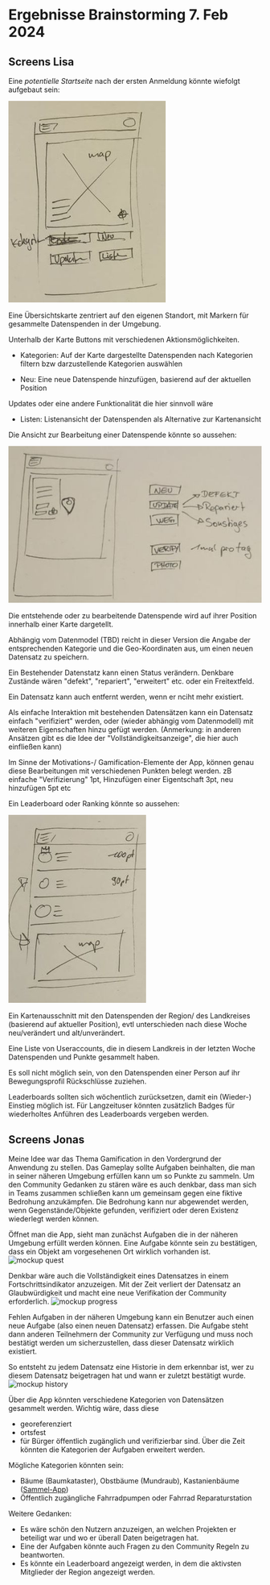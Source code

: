 # Ergebnisse Brainstorming 7. Feb 2024

## Screens Lisa

Eine *potentielle Startseite* nach der ersten Anmeldung könnte wiefolgt aufgebaut sein:

![mockup einer startseite](img/screen-index.jpg)

Eine Übersichtskarte zentriert auf den eigenen Standort, mit Markern für gesammelte Datenspenden in der Umgebung.

Unterhalb der Karte Buttons mit verschiedenen Aktionsmöglichkeiten.

- Kategorien: Auf der Karte dargestellte Datenspenden nach Kategorien filtern bzw darzustellende Kategorien auswählen

- Neu: Eine neue Datenspende hinzufügen, basierend auf der aktuellen Position

Updates oder eine andere Funktionalität die hier sinnvoll wäre

- Listen: Listenansicht der Datenspenden als Alternative zur Kartenansicht

Die Ansicht zur Bearbeitung einer Datenspende könnte so aussehen:

![mockup der datenspende-edit seite](img/screen-edit-marker.jpg)

Die entstehende oder zu bearbeitende Datenspende wird auf ihrer Position innerhalb einer Karte dargetellt.

Abhängig vom Datenmodel (TBD) reicht in dieser Version die Angabe der entsprechenden Kategorie und die Geo-Koordinaten aus, um einen neuen Datensatz zu speichern.

Ein Bestehender Datenstatz kann einen Status verändern. Denkbare Zustände wären "defekt", "repariert", "erweitert" etc. oder ein Freitextfeld.

Ein Datensatz kann auch entfernt werden, wenn er nciht mehr existiert.

Als einfache Interaktion mit bestehenden Datensätzen kann ein Datensatz einfach "verifiziert" werden, oder (wieder abhängig vom Datenmodell) mit weiteren Eigenschaften hinzu gefügt werden. (Anmerkung: in anderen Ansätzen gibt es die Idee der "Vollständigkeitsanzeige", die hier auch einfließen kann)

Im Sinne der Motivations-/ Gamification-Elemente der App, können genau diese Bearbeitungen mit verschiedenen Punkten belegt werden. zB einfache "Verifizierung" 1pt, Hinzufügen einer Eigentschaft 3pt, neu hinzufügen 5pt etc

Ein Leaderboard oder Ranking könnte so aussehen:

![screen leaderboard](img/screen-leaderboard.jpg)

Ein Kartenausschnitt mit den Datenspenden der Region/ des Landkreises (basierend auf aktueller Position), evtl unterschieden nach diese Woche neu/verändert und alt/unverändert.


Eine Liste von Useraccounts, die in diesem Landkreis in der letzten Woche Datenspenden und Punkte gesammelt haben.

Es soll nicht möglich sein, von den Datenspenden einer Person auf ihr Bewegungsprofil Rückschlüsse zuziehen.

Leaderboards sollten sich wöchentlich zurücksetzen, damit ein (Wieder-) Einstieg möglich ist. Für Langzeituser könnten zusätzlich Badges für wiederholtes Anführen des Leaderboards vergeben werden.

## Screens Jonas
Meine Idee war das Thema Gamification in den Vordergrund der Anwendung zu stellen. Das Gameplay sollte Aufgaben beinhalten, die man in seiner näheren Umgebung erfüllen kann um so Punkte zu sammeln. Um den Community Gedanken zu stären wäre es auch denkbar, dass man sich in Teams zusammen schließen kann um gemeinsam gegen eine fiktive Bedrohung anzukämpfen. Die Bedrohung kann nur abgewendet werden, wenn Gegenstände/Objekte gefunden, verifiziert oder deren Existenz wiederlegt werden können.

Öffnet man die App, sieht man zunächst Aufgaben die in der näheren Umgebung erfüllt werden können. Eine Aufgabe könnte sein zu bestätigen, dass ein Objekt am vorgesehenen Ort wirklich vorhanden ist.
![mockup quest](img/screen-quests.png)

Denkbar wäre auch die Vollständigkeit eines Datensatzes in einem Fortschrittsindikator anzuzeigen. Mit der Zeit verliert der Datensatz an Glaubwürdigkeit und macht eine neue Verifikation der Community erforderlich. 
![mockup progress](img/screen-progress.png)

Fehlen Aufgaben in der näheren Umgebung kann ein Benutzer auch einen neue Aufgabe (also einen neuen Datensatz) erfassen. Die Aufgabe steht dann anderen Teilnehmern der Community zur Verfügung und muss noch bestätigt werden um sicherzustellen, dass dieser Datensatz wirklich existiert.

So entsteht zu jedem Datensatz eine Historie in dem erkennbar ist, wer zu diesem Datensatz beigetragen hat und wann er zuletzt bestätigt wurde. 
![mockup history](img/screen-history.png)

Über die App könnten verschiedene Kategorien von Datensätzen gesammelt werden. Wichtig wäre, dass diese 
- georeferenziert
- ortsfest 
- für Bürger öffentlich zugänglich und 
verifizierbar sind. 
Über die Zeit könnten die Kategorien der Aufgaben erweitert werden.

Mögliche Kategorien könnten sein: 
- Bäume (Baumkataster), Obstbäume (Mundraub), Kastanienbäume ([Sammel-App](https://apps.apple.com/de/app/kastanien-app/id1033541954))
- Öffentlich zugängliche Fahrradpumpen oder Fahrrad Reparaturstation


Weitere Gedanken: 
- Es wäre schön den Nutzern anzuzeigen, an welchen Projekten er beteiligt war und wo er überall Daten beigetragen hat. 
- Eine der Aufgaben könnte auch Fragen zu den Community Regeln zu beantworten. 
- Es könnte ein Leaderboard angezeigt werden, in dem die aktivsten Mitglieder der Region angezeigt werden.



